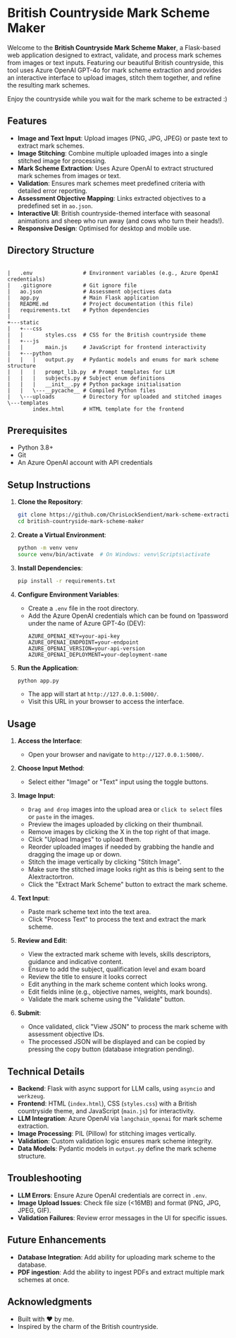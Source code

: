 # British Countryside Mark Scheme Maker

Welcome to the **British Countryside Mark Scheme Maker**, a Flask-based web application designed to extract, validate, and process mark schemes from images or text inputs. Featuring our beautiful British countryside, this tool uses Azure OpenAI GPT-4o for mark scheme extraction and provides an interactive interface to upload images, stitch them together, and refine the resulting mark schemes.

Enjoy the countryside while you wait for the mark scheme to be extracted :)

## Features

- **Image and Text Input**: Upload images (PNG, JPG, JPEG) or paste text to extract mark schemes.
- **Image Stitching**: Combine multiple uploaded images into a single stitched image for processing.
- **Mark Scheme Extraction**: Uses Azure OpenAI to extract structured mark schemes from images or text.
- **Validation**: Ensures mark schemes meet predefined criteria with detailed error reporting.
- **Assessment Objective Mapping**: Links extracted objectives to a predefined set in `ao.json`.
- **Interactive UI**: British countryside-themed interface with seasonal animations and sheep who run away (and cows who turn their heads!).
- **Responsive Design**: Optimised for desktop and mobile use.

## Directory Structure

```

|   .env                # Environment variables (e.g., Azure OpenAI credentials)
|   .gitignore          # Git ignore file
|   ao.json             # Assessment objectives data
|   app.py              # Main Flask application
|   README.md           # Project documentation (this file)
|   requirements.txt    # Python dependencies
|   
+---static
|   +---css
|   |       styles.css  # CSS for the British countryside theme
|   +---js
|   |       main.js     # JavaScript for frontend interactivity
|   +---python
|   |   |   output.py   # Pydantic models and enums for mark scheme structure
|   |   |   prompt_lib.py  # Prompt templates for LLM
|   |   |   subjects.py # Subject enum definitions
|   |   |   __init__.py # Python package initialisation
|   |   \---__pycache__ # Compiled Python files
|   \---uploads         # Directory for uploaded and stitched images
\---templates
        index.html      # HTML template for the frontend
```

## Prerequisites

- Python 3.8+
- Git
- An Azure OpenAI account with API credentials

## Setup Instructions

1. **Clone the Repository**:
   ```bash
   git clone https://github.com/ChrisLockSendient/mark-scheme-extraction-flask.git
   cd british-countryside-mark-scheme-maker
   ```

2. **Create a Virtual Environment**:
   ```bash
   python -m venv venv
   source venv/bin/activate  # On Windows: venv\Scripts\activate
   ```

3. **Install Dependencies**:
   ```bash
   pip install -r requirements.txt
   ```

4. **Configure Environment Variables**:
   - Create a `.env` file in the root directory.
   - Add the Azure OpenAI credentials which can be found on 1password under the name of Azure GPT-4o (DEV):
     ```
     AZURE_OPENAI_KEY=your-api-key
     AZURE_OPENAI_ENDPOINT=your-endpoint
     AZURE_OPENAI_VERSION=your-api-version
     AZURE_OPENAI_DEPLOYMENT=your-deployment-name
     ```

5. **Run the Application**:
   ```bash
   python app.py
   ```
   - The app will start at `http://127.0.0.1:5000/`.
   - Visit this URL in your browser to access the interface.

## Usage

1. **Access the Interface**:
   - Open your browser and navigate to `http://127.0.0.1:5000/`.

2. **Choose Input Method**:
   - Select either "Image" or "Text" input using the toggle buttons.

3. **Image Input**:
   - `Drag and drop` images into the upload area or `click to select` files or `paste` in the images.
   - Preview the images uploaded by clicking on their thumbnail.
   - Remove images by clicking the X in the top right of that image.
   - Click "Upload Images" to upload them.
   - Reorder uploaded images if needed by grabbing the handle and dragging the image up or down.
   - Stitch the image vertically by clicking "Stitch Image".
   - Make sure the stitched image looks right as this is being sent to the AIextractortron.
   - Click the "Extract Mark Scheme" button to extract the mark scheme.

4. **Text Input**:
   - Paste mark scheme text into the text area.
   - Click "Process Text" to process the text and extract the mark scheme.

5. **Review and Edit**:
   - View the extracted mark scheme with levels, skills descriptors, guidance and indicative content.
   - Ensure to add the subject, qualification level and exam board
   - Review the title to ensure it looks correct
   - Edit anything in the mark scheme content which looks wrong.
   - Edit fields inline (e.g., objective names, weights, mark bounds).
   - Validate the mark scheme using the "Validate" button.

6. **Submit**:
   - Once validated, click "View JSON" to process the mark scheme with assessment objective IDs.
   - The processed JSON will be displayed and can be copied by pressing the copy button (database integration pending).

## Technical Details

- **Backend**: Flask with async support for LLM calls, using `asyncio` and `werkzeug`.
- **Frontend**: HTML (`index.html`), CSS (`styles.css`) with a British countryside theme, and JavaScript (`main.js`) for interactivity.
- **LLM Integration**: Azure OpenAI via `langchain_openai` for mark scheme extraction.
- **Image Processing**: PIL (Pillow) for stitching images vertically.
- **Validation**: Custom validation logic ensures mark scheme integrity.
- **Data Models**: Pydantic models in `output.py` define the mark scheme structure.


## Troubleshooting

- **LLM Errors**: Ensure Azure OpenAI credentials are correct in `.env`.
- **Image Upload Issues**: Check file size (<16MB) and format (PNG, JPG, JPEG, GIF).
- **Validation Failures**: Review error messages in the UI for specific issues.

## Future Enhancements

- **Database Integration**: Add ability for uploading mark scheme to the database.
- **PDF ingestion**: Add the ability to ingest PDFs and extract multiple mark schemes at once.


## Acknowledgments

- Built with ❤️ by me.
- Inspired by the charm of the British countryside.
